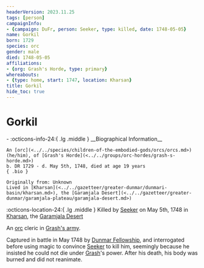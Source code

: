```yaml
---
headerVersion: 2023.11.25
tags: [person]
campaignInfo:
- {campaign: DuFr, person: Seeker, type: killed, date: 1748-05-05}
name: Gorkil
born: 1729
species: orc
gender: male
died: 1748-05-05
affiliations:
- {org: Grash's Horde, type: primary}
whereabouts:
- {type: home, start: 1747, location: Kharsan}
title: Gorkil
hide_toc: true
---
```

# Gorkil
<div class="grid cards ext-narrow-margin ext-one-column" markdown>
- :octicons-info-24:{ .lg .middle } __Biographical Information__

    An [orc](<../../species/children-of-the-embodied-gods/orcs/orcs.md>) (he/him), of [Grash's Horde](<../../groups/orc-hordes/grash-s-horde.md>)  
    b. DR 1729 - d. May 5th, 1748, died at age 19 years  
    { .bio }

    Originally from: Unknown
    Lived in [Kharsan](<../../gazetteer/greater-dunmar/dunmari-basin/kharsan.md>), the [Garamjala Desert](<../../gazetteer/greater-dunmar/garamjala-plateau/garamjala-desert.md>)
</div>



:octicons-location-24:{ .lg .middle } Killed by [Seeker](<../pcs/dunmar-fellowship/seeker.md>) on May 5th, 1748 in [Kharsan](<../../gazetteer/greater-dunmar/dunmari-basin/kharsan.md>), the [Garamjala Desert](<../../gazetteer/greater-dunmar/garamjala-plateau/garamjala-desert.md>)  


An [orc](<../../species/children-of-the-embodied-gods/orcs/orcs.md>) cleric in [Grash's army](<../../groups/orc-hordes/grash-s-horde.md>). 


Captured in battle in May 1748 by [Dunmar Fellowship](<../pcs/dunmar-fellowship/dunmar-fellowship.md>), and interrogated before using magic to convince [Seeker](<../pcs/dunmar-fellowship/seeker.md>) to kill him, seemingly because he insisted he could not die under [Grash](<../other-nonhumans/grash.md>)'s power. After his death, his body was burned and did not reanimate. 
